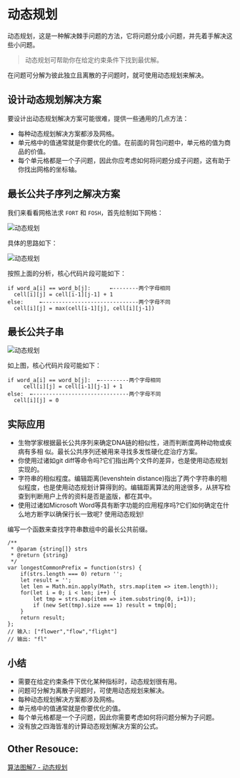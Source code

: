# 动态规划


动态规划，这是一种解决棘手问题的方法，它将问题分成小问题，并先着手解决这些小问题。

> 动态规划可帮助你在给定约束条件下找到最优解。

在问题可分解为彼此独立且离散的子问题时，就可使用动态规划来解决。


## 设计动态规划解决方案

要设计出动态规划解决方案可能很难，提供一些通用的几点方法：

- 每种动态规划解决方案都涉及网格。
- 单元格中的值通常就是你要优化的值。在前面的背包问题中，单元格的值为商品的价值。
- 每个单元格都是一个子问题，因此你应考虑如何将问题分成子问题，这有助于你找出网格的坐标轴。

## 最长公共子序列之解决方案

我们来看看网格法求 `FORT` 和 `FOSH`，首先绘制如下网格：

![动态规划](http://img.pfan123.com/plan1.png)

具体的思路如下：

![动态规划](http://img.pfan123.com/plan2.png)

按照上面的分析，核心代码片段可能如下：

```
if word_a[i] == word_b[j]:      ←--------两个字母相同
  cell[i][j] = cell[i-1][j-1] + 1
else:     ←------------------------------两个字母不同
  cell[i][j] = max(cell[i-1][j], cell[i][j-1])
```

## 最长公共子串

![动态规划](http://img.pfan123.com/plan3.png)

如上图，核心代码片段可能如下：

```
if word_a[i] == word_b[j]:  ←---------两个字母相同
     cell[i][j] = cell[i-1][j-1] + 1
else:  ←------------------------------两个字母不同
  cell[i][j] = 0
```

## 实际应用

- 生物学家根据最长公共序列来确定DNA链的相似性，进而判断度两种动物或疾病有多相 似。最长公共序列还被用来寻找多发性硬化症治疗方案。
- 你使用过诸如git diff等命令吗?它们指出两个文件的差异，也是使用动态规划实现的。
- 字符串的相似程度。编辑距离(levenshtein distance)指出了两个字符串的相 似程度，也是使用动态规划计算得到的。编辑距离算法的用途很多，从拼写检查到判断用户上传的资料是否是盗版，都在其中。
- 使用过诸如Microsoft Word等具有断字功能的应用程序吗?它们如何确定在什么地方断字以确保行长一致呢? 使用动态规划!

编写一个函数来查找字符串数组中的最长公共前缀。

```
/**
 * @param {string[]} strs
 * @return {string}
 */
var longestCommonPrefix = function(strs) {
    if(strs.length === 0) return '';
    let result = '';
    let len = Math.min.apply(Math, strs.map(item => item.length));
    for(let i = 0; i < len; i++) {
        let tmp = strs.map(item => item.substring(0, i+1));
        if (new Set(tmp).size === 1) result = tmp[0];
    }
    return result;
};
// 输入: ["flower","flow","flight"]
// 输出: "fl"
```

## 小结

- 需要在给定约束条件下优化某种指标时，动态规划很有用。 
- 问题可分解为离散子问题时，可使用动态规划来解决。
- 每种动态规划解决方案都涉及网格。
- 单元格中的值通常就是你要优化的值。
- 每个单元格都是一个子问题，因此你需要考虑如何将问题分解为子问题。
- 没有放之四海皆准的计算动态规划解决方案的公式。


## Other Resouce:

[算法图解7 - 动态规划](http://jartto.wang/2018/11/29/algorithm7/)
